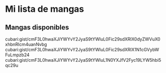 # Mi lista de mangas

## Mangas disponibles

cubari:gist/cmF3L0hwaXJiYWYvY2JyaS9tYWluL0Fic29sdXRlX0dyZWVuX0xhbnRlcm4uanNvbg
cubari:gist/cmF3L0hwaXJiYWYvY2JyaS9tYWluL0Fic29sdXRlX1N1cGVybWFuLmpzb24
cubari:gist/cmF3L0hwaXJiYWYvY2JyaS9tYWluL1N0YXJfV2Fyc19LYW5hbi5qc29u
